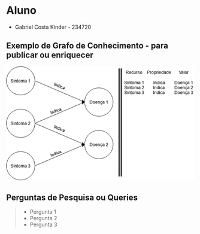 # Aluno
* Gabriel Costa Kinder - 234720

## Exemplo de Grafo de Conhecimento - para publicar ou enriquecer
![Modelo Lógico de Grafos](images/modelo-grafo-conhecimento.png)

## Perguntas de Pesquisa ou Queries
> * Pergunta 1
> * Pergunta 2
> * Pergunta 3
